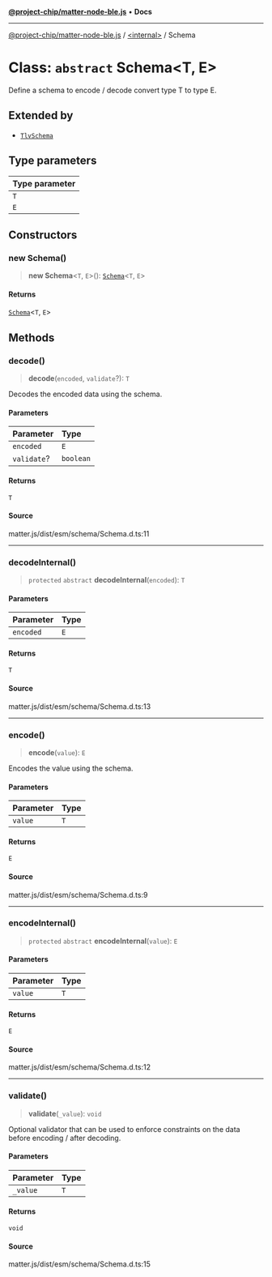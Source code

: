 [**@project-chip/matter-node-ble.js**](../../README.md) • **Docs**

***

[@project-chip/matter-node-ble.js](../../globals.md) / [\<internal\>](../README.md) / Schema

# Class: `abstract` Schema\<T, E\>

Define a schema to encode / decode convert type T to type E.

## Extended by

- [`TlvSchema`](TlvSchema.md)

## Type parameters

| Type parameter |
| :------ |
| `T` |
| `E` |

## Constructors

### new Schema()

> **new Schema**\<`T`, `E`\>(): [`Schema`](Schema.md)\<`T`, `E`\>

#### Returns

[`Schema`](Schema.md)\<`T`, `E`\>

## Methods

### decode()

> **decode**(`encoded`, `validate`?): `T`

Decodes the encoded data using the schema.

#### Parameters

| Parameter | Type |
| :------ | :------ |
| `encoded` | `E` |
| `validate`? | `boolean` |

#### Returns

`T`

#### Source

matter.js/dist/esm/schema/Schema.d.ts:11

***

### decodeInternal()

> `protected` `abstract` **decodeInternal**(`encoded`): `T`

#### Parameters

| Parameter | Type |
| :------ | :------ |
| `encoded` | `E` |

#### Returns

`T`

#### Source

matter.js/dist/esm/schema/Schema.d.ts:13

***

### encode()

> **encode**(`value`): `E`

Encodes the value using the schema.

#### Parameters

| Parameter | Type |
| :------ | :------ |
| `value` | `T` |

#### Returns

`E`

#### Source

matter.js/dist/esm/schema/Schema.d.ts:9

***

### encodeInternal()

> `protected` `abstract` **encodeInternal**(`value`): `E`

#### Parameters

| Parameter | Type |
| :------ | :------ |
| `value` | `T` |

#### Returns

`E`

#### Source

matter.js/dist/esm/schema/Schema.d.ts:12

***

### validate()

> **validate**(`_value`): `void`

Optional validator that can be used to enforce constraints on the data before encoding / after decoding.

#### Parameters

| Parameter | Type |
| :------ | :------ |
| `_value` | `T` |

#### Returns

`void`

#### Source

matter.js/dist/esm/schema/Schema.d.ts:15
